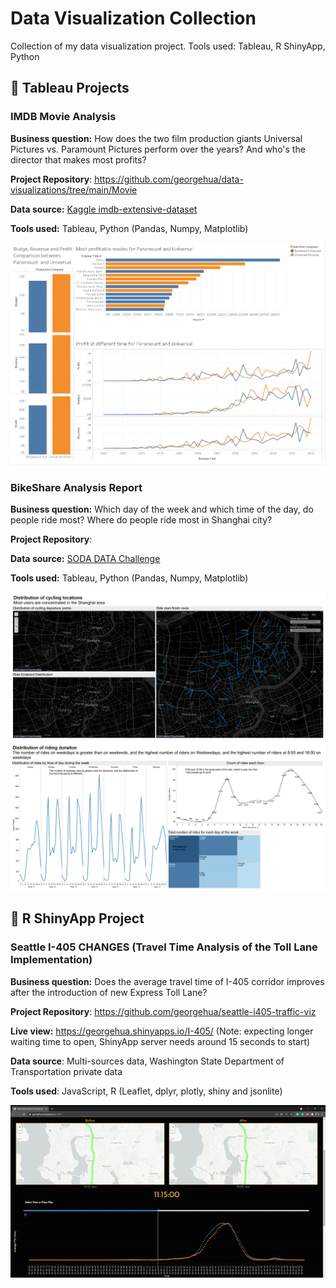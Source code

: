 # Data Visualization Collection

Collection of my data visualization project. Tools used: Tableau, R ShinyApp, Python



## 📄 Tableau Projects



### IMDB Movie Analysis

**Business question:** How does the two film production giants Universal Pictures vs. Paramount Pictures perform over the years? And who's the director that makes most profits?

**Project Repository**: https://github.com/georgehua/data-visualizations/tree/main/Movie 

**Data source:** [Kaggle imdb-extensive-dataset](https://www.kaggle.com/stefanoleone992/imdb-extensive-dataset)

**Tools used:** Tableau, Python (Pandas, Numpy, Matplotlib)

<img src="docs/Movie/producer_dashboard.png">



### BikeShare Analysis Report

**Business question:** Which day of the week and which time of the day, do people ride most? Where do people ride most in Shanghai city?

**Project Repository**: 

**Data source:** [SODA DATA Challenge](http://shanghai.sodachallenges.com/data.html?lang=en)

**Tools used:** Tableau, Python (Pandas, Numpy, Matplotlib)



<img src="docs/BikeShare/location.png">

<img src="docs/BikeShare/weekday.png">





## 📄 R ShinyApp Project

### Seattle I-405 CHANGES (Travel Time Analysis of the Toll Lane Implementation)



**Business question:** Does the average travel time of  I-405 corridor improves after the introduction of new Express Toll Lane?

**Project Repository**: https://github.com/georgehua/seattle-i405-traffic-viz 

**Live view:** https://georgehua.shinyapps.io/I-405/ (Note: expecting longer waiting time to open, ShinyApp server needs around 15 seconds to start)

**Data source**: Multi-sources data, Washington State Department of Transportation private data

**Tools used**: JavaScript, R (Leaflet, dplyr, plotly, shiny and jsonlite)



<img src="docs/I405-Traffic/snippet.gif">



